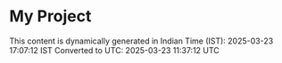 # My Project

This content is dynamically generated in Indian Time (IST): 2025-03-23 17:07:12 IST
Converted to UTC: 2025-03-23 11:37:12 UTC
